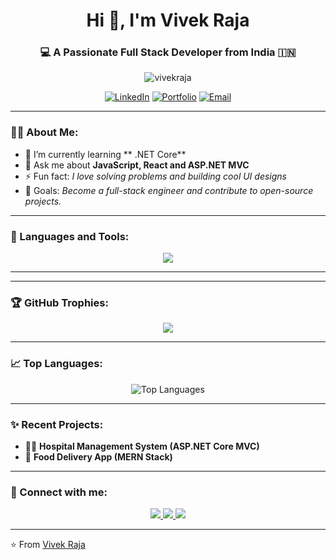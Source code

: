 <!-- PROFILE HEADER -->
<h1 align="center">Hi 👋, I'm Vivek Raja</h1>
<h3 align="center">💻 A Passionate Full Stack Developer from India 🇮🇳</h3>

<!-- PROFILE VIEWS -->
<p align="center">
  <img src="https://komarev.com/ghpvc/?username=vivekraja&label=Profile%20views&color=0e75b6&style=flat" alt="vivekraja" />
</p>

<!-- SOCIAL LINKS -->
<p align="center">
  <a href="https://linkedin.com/in/your-linkedin" target="_blank"><img src="https://img.shields.io/badge/LinkedIn-blue?style=for-the-badge&logo=linkedin" alt="LinkedIn"/></a>
  <a href="https://portfolio.yourdomain.com" target="_blank"><img src="https://img.shields.io/badge/Portfolio-%230077B5.svg?style=for-the-badge&logo=google-chrome&logoColor=white" alt="Portfolio"/></a>
  <a href="mailto:yourmail@gmail.com"><img src="https://img.shields.io/badge/Gmail-D14836?style=for-the-badge&logo=gmail&logoColor=white" alt="Email"/></a>
</p>

---

### 👨‍💻 About Me:
- 🌱 I’m currently learning ** .NET Core**
- 💬 Ask me about **JavaScript, React and ASP.NET MVC**
- ⚡ Fun fact: *I love solving problems and building cool UI designs*
- 🎯 Goals: *Become a full-stack engineer and contribute to open-source projects.*

---

### 🧠 Languages and Tools:
<p align="center"> 
  <img src="https://skillicons.dev/icons?i=html,css,bootstrap,js,react,nodejs,express,mongodb,git,github,vscode,python,java,dotnet,postman" />
</p>

---



---

### 🏆 GitHub Trophies:
<p align="center">
  <img src="https://github-profile-trophy.vercel.app/?username=vivekraja&theme=algolia&no-bg=true&margin-w=15" />
</p>

---

### 📈 Top Languages:
<p align="center">
  <img src="https://github-readme-stats.vercel.app/api/top-langs/?username=vivekraja&layout=compact&theme=tokyonight" alt="Top Languages" />
</p>

---

### ✨ Recent Projects:
- 🧑‍⚕️ **Hospital Management System (ASP.NET Core MVC)**
- 🍔 **Food Delivery App (MERN Stack)**


---

### 🤝 Connect with me:
<p align="center">
  <a href="https://www.linkedin.com/in/your-linkedin/" target="_blank">
    <img src="https://img.shields.io/badge/LinkedIn-%230077B5.svg?style=for-the-badge&logo=linkedin&logoColor=white" />
  </a>
  <a href="mailto:rajavivek@gmail.com" target="_blank">
    <img src="https://img.shields.io/badge/Gmail-%23EA4335.svg?style=for-the-badge&logo=gmail&logoColor=white" />
  </a>
  <a href="https://github.com/VivekRaja984" target="_blank">
    <img src="https://img.shields.io/badge/GitHub-%23121011.svg?style=for-the-badge&logo=github&logoColor=white" />
  </a>
</p>

---

⭐️ From [Vivek Raja](https://github.com/VivekRaja984)
